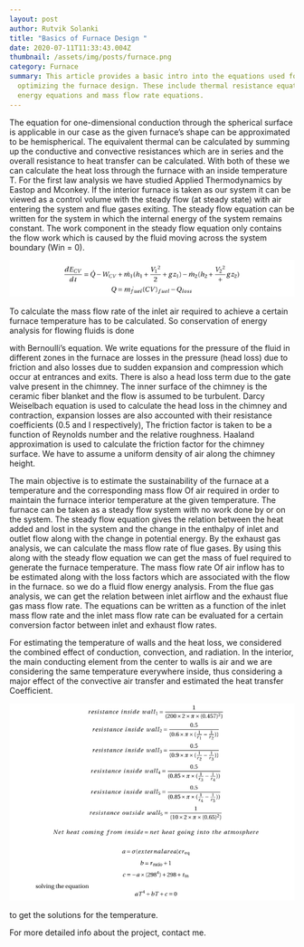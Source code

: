 ```yaml
---
layout: post
author: Rutvik Solanki
title: "Basics of Furnace Design "
date: 2020-07-11T11:33:43.004Z
thumbnail: /assets/img/posts/furnace.png
category: Furnace
summary: This article provides a basic intro into the equations used for
  optimizing the furnace design. These include thermal resistance equations,
  energy equations and mass flow rate equations.
---
```

The equation for one-dimensional conduction through the
spherical surface is applicable in our case as the given furnace’s shape can be approximated to
be hemispherical. The equivalent thermal can be calculated by summing up the conductive
and convective resistances which are in series and the overall resistance to heat transfer can
be calculated. With both of these we can calculate the heat loss through the furnace with an
inside temperature T. For the first law analysis we have studied Applied Thermodynamics by
Eastop and Mconkey. If the interior furnace is taken as our system it can be viewed as a control volume with the steady flow (at steady state) with air entering the system and flue gases
exiting. The steady flow equation can be written for the system in which the internal energy of
the system remains constant. The work component in the steady flow equation only contains
the flow work which is caused by the fluid moving across the system boundary (Win = 0).

![eqn-2](/assets/img/posts/furnace_eqn_1.png "Equations_1")

To calculate the mass flow rate of the inlet air required to achieve a certain furnace temperature has to be calculated. So conservation of energy analysis for flowing fluids is done

with Bernoulli’s equation. We write equations for the pressure of the fluid in different zones in
the furnace are losses in the pressure (head loss) due to friction and also losses due to sudden
expansion and compression which occur at entrances and exits. There is also a head loss term
due to the gate valve present in the chimney. The inner surface of the chimney is the ceramic
fiber blanket and the flow is assumed to be turbulent. Darcy Weiselbach equation is used to
calculate the head loss in the chimney and contraction, expansion losses are also accounted
with their resistance coefficients (0.5 and I respectively), The friction factor is taken to be a
function of Reynolds number and the relative roughness. Haaland approximation is used to
calculate the friction factor for the chimney surface. We have to assume a uniform density of air
along the chimney height.

The main objective is to estimate the sustainability of the furnace at a temperature and the corresponding mass flow Of air required in order to maintain the furnace interior temperature at the given temperature. The furnace can be taken as a steady flow system with no work done by or on the system. The steady flow equation gives the relation between the heat added and lost in the system and the change in the enthalpy of inlet and outlet flow along with the change in potential energy. By the exhaust gas analysis, we can calculate the mass flow rate of flue
gases. By using this along with the steady flow equation we can get the mass of fuel required to generate the furnace temperature. The mass flow rate Of air inflow has to be estimated along with the loss factors which are associated with the flow in the furnace. so we do a fluid flow energy analysis. From the flue gas analysis, we can get the relation between inlet airflow and the exhaust flue gas mass flow rate. The equations can be written as a function of the inlet mass flow rate and the inlet mass flow rate can be evaluated for a certain conversion factor
between inlet and exhaust flow rates.

For estimating the temperature of walls and the heat loss, we considered the combined effect
of conduction, convection, and radiation. In the interior, the main conducting element from
the center to walls is air and we are considering the same temperature everywhere inside,
thus considering a major effect of the convective air transfer and estimated the heat transfer
Coefficient.

![Furnace Temp Equations](/assets/img/posts/furnace_temp_eqn.png "furnace_temp_eqn")

to get the solutions for the temperature.

For more detailed info about the project, contact me.